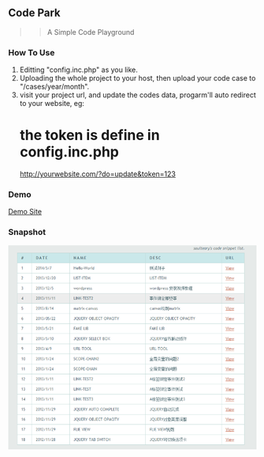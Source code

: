 ## Code Park ##

>>A Simple Code Playground

### How To Use ###

 1. Editting "config.inc.php" as you like.
 2. Uploading the whole project to your host, then upload your code case to "/cases/year/month".
 3. visit your project url, and update the codes data, progarm'll auto redirect to your website, eg:
    # the token is define in config.inc.php
    http://yourwebsite.com/?do=update&token=123

### Demo ###

[Demo Site](http://demos.soulteary.com)

### Snapshot ###

![Demo Picuture](https://raw.githubusercontent.com/soulteary/code-park/master/snapshot.png)